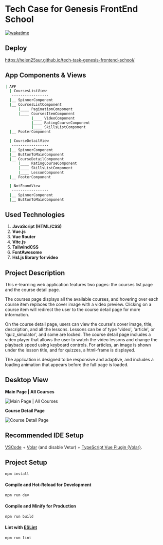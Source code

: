 # Tech Case for Genesis FrontEnd School

[![wakatime](https://wakatime.com/badge/user/7898c8e2-6b19-4825-b1c2-bbaaba8cace0/project/4a937523-e856-48d8-991e-6d8767c53197.svg)](https://wakatime.com/badge/user/7898c8e2-6b19-4825-b1c2-bbaaba8cace0/project/4a937523-e856-48d8-991e-6d8767c53197)

## Deploy 
  https://helen25sur.github.io/tech-task-genesis-frontend-school/
    

## App Components & Views

```sh
| APP
  | CoursesListView
   -----------------
  |__ SpinnerComponent
  |__ CoursesListComponent
      |____ PaginationComponent
      |____ CoursesItemComponent
	        |____ VideoComponent
	        |____ RatingCourseComponent
	        |____ SkillsListComponent
  |__ FooterComponent
	  
  | CourseDetailView
   -----------------
  |__ SpinnerComponent
  |__ ButtonToMainComponent
  |__ CourseDetailComponent
      |____ RatingCourseComponent
      |____ SkillsListComponent
      |____ LessonComponent
  |__ FooterComponent

  | NotFoundView
   -----------------
  |__ SpinnerComponent
  |__ ButtonToMainComponent
```

## Used Technologies
1. **JavaScript (HTML/CSS)**
2. **Vue.js**
3. **Vue Router**
4. **Vite.js**
5. **TailwindCSS**
6. **FontAwesome**
7. **Hsl.js library for video**

## Project Description
This e-learning web application features two pages: the courses list page and the course detail page.

The courses page displays all the available courses, and hovering over each course item replaces the cover image  with a video preview. Clicking on a course item will redirect the user to the course detail page for more information.

On the course detail page, users can view the course's cover image, title, description, and all the lessons. Lessons can be of type 'video', 'article', or 'quiz_simulator', and some are locked. The course detail page includes a video player that allows the user to watch the video lessons and change the playback speed using keyboard controls. For articles, an image is shown under the lesson title, and for quizzes, a html-frame is displayed.

The application is designed to be responsive and adaptive, and includes a loading animation that appears before the full page is loaded.

## Desktop View
**Main Page | All Courses**

![Main Page | All Courses](https://user-images.githubusercontent.com/65970892/226207575-72ae1ef9-ed1c-450e-900e-bfdb6a7b7bb7.png)

**Course Detail Page**

![Course Detail Page](https://user-images.githubusercontent.com/65970892/226207709-75fb0485-0d43-42ca-bb27-2d4044172cf2.png)

## Recommended IDE Setup

[VSCode](https://code.visualstudio.com/) + [Volar](https://marketplace.visualstudio.com/items?itemName=Vue.volar) (and disable Vetur) + [TypeScript Vue Plugin (Volar)](https://marketplace.visualstudio.com/items?itemName=Vue.vscode-typescript-vue-plugin).

## Project Setup

```sh
npm install
```

#### Compile and Hot-Reload for Development

```sh
npm run dev
```

#### Compile and Minify for Production

```sh
npm run build
```

#### Lint with [ESLint](https://eslint.org/)

```sh
npm run lint
```
